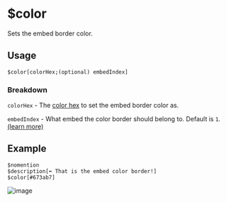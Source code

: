 # $color
Sets the embed border color.

## Usage
```
$color[colorHex;(optional) embedIndex]
```

### Breakdown
`colorHex` - The [color hex](https://htmlcolorcodes.com/color-picker) to set the embed border color as.

`embedIndex` - What embed the color border should belong to. Default is `1`. [(learn more)](https://nilpointer-software.github.io/bdfd-wiki/guides/embedIndexes.html)

## Example
```
$nomention
$description[⬅️ That is the embed color border!]
$color[#673ab7]
```

![image](https://user-images.githubusercontent.com/69215413/122653017-f16b7c80-d10f-11eb-9814-e65b38404fe1.png)
